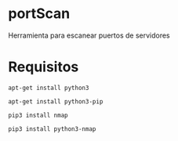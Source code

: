 # portScan
Herramienta para escanear puertos de servidores 

# Requisitos
```
apt-get install python3
```
```
apt-get install python3-pip
```
```
pip3 install nmap
```
```
pip3 install python3-nmap
```

